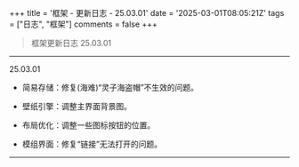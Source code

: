 +++
title = '框架 - 更新日志 - 25.03.01'
date = '2025-03-01T08:05:21Z'
tags = ["日志", "框架"]
comments = false
+++

> 框架更新日志 25.03.01

---

25.03.01

- 简易存储：修复(海难)“灵子海盗帽”不生效的问题。  

- 壁纸引擎：调整主界面背景图。  

- 布局优化：调整一些图标按钮的位置。  

- 模组界面：修复“链接”无法打开的问题。  

---
